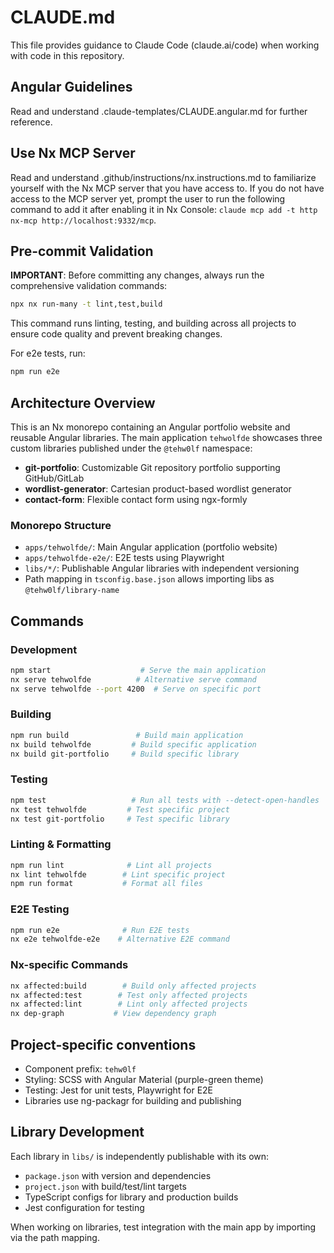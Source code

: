 # CLAUDE.md

This file provides guidance to Claude Code (claude.ai/code) when working with code in this repository.

## Angular Guidelines
Read and understand .claude-templates/CLAUDE.angular.md for further reference.

## Use Nx MCP Server
Read and understand .github/instructions/nx.instructions.md to familiarize yourself with the Nx MCP server that you have access to. If you do not have access to the MCP server yet, prompt the user to run the following command to add it after enabling it in Nx Console: `claude mcp add -t http nx-mcp http://localhost:9332/mcp`.

## Pre-commit Validation
**IMPORTANT**: Before committing any changes, always run the comprehensive validation commands:
```bash
npx nx run-many -t lint,test,build
```
This command runs linting, testing, and building across all projects to ensure code quality and prevent breaking changes.

For e2e tests, run:
```bash
npm run e2e
```

## Architecture Overview

This is an Nx monorepo containing an Angular portfolio website and reusable Angular libraries. The main application `tehwolfde` showcases three custom libraries published under the `@tehw0lf` namespace:

- **git-portfolio**: Customizable Git repository portfolio supporting GitHub/GitLab
- **wordlist-generator**: Cartesian product-based wordlist generator 
- **contact-form**: Flexible contact form using ngx-formly

### Monorepo Structure
- `apps/tehwolfde/`: Main Angular application (portfolio website)
- `apps/tehwolfde-e2e/`: E2E tests using Playwright
- `libs/*/`: Publishable Angular libraries with independent versioning
- Path mapping in `tsconfig.base.json` allows importing libs as `@tehw0lf/library-name`

## Commands

### Development
```bash
npm start                    # Serve the main application
nx serve tehwolfde          # Alternative serve command
nx serve tehwolfde --port 4200  # Serve on specific port
```

### Building
```bash
npm run build               # Build main application
nx build tehwolfde         # Build specific application
nx build git-portfolio     # Build specific library
```

### Testing
```bash
npm test                   # Run all tests with --detect-open-handles
nx test tehwolfde         # Test specific project
nx test git-portfolio     # Test specific library
```

### Linting & Formatting
```bash
npm run lint              # Lint all projects
nx lint tehwolfde        # Lint specific project
npm run format           # Format all files
```

### E2E Testing
```bash
npm run e2e              # Run E2E tests
nx e2e tehwolfde-e2e    # Alternative E2E command
```

### Nx-specific Commands
```bash
nx affected:build        # Build only affected projects
nx affected:test        # Test only affected projects
nx affected:lint        # Lint only affected projects
nx dep-graph           # View dependency graph
```

## Project-specific conventions
- Component prefix: `tehw0lf`
- Styling: SCSS with Angular Material (purple-green theme)
- Testing: Jest for unit tests, Playwright for E2E
- Libraries use ng-packagr for building and publishing

## Library Development

Each library in `libs/` is independently publishable with its own:
- `package.json` with version and dependencies
- `project.json` with build/test/lint targets
- TypeScript configs for library and production builds
- Jest configuration for testing

When working on libraries, test integration with the main app by importing via the path mapping.
